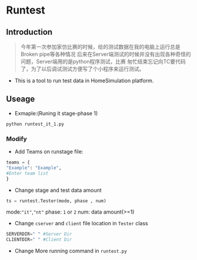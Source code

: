 # Runtest



## Introduction
> 今年第一次参加家仿比赛的时候，给的测试数据在我的电脑上运行总是Broken pipe等各种情况
后来在Server端测试的时候并没有出现各种奇怪的问题，Server端用的是python程序测试，比赛
匆忙结束忘记向TC要代码了，为了以后调试测试方便写了个小程序来运行测试。

* This is a tool to run test data in HomeSimulation platform.

## Useage
* Exmaple:(Runing it stage-phase 1)
```
python runtest_it_1.py
```
### Modify
* Add Teams on runstage file:
```python
teams = {
"Example": "Example",
#Enter team list
}
```
* Change stage and test data amount
```python
ts = runtest.Tester(mode, phase , num)
```
mode:`"it"`,`"nt"`
phase: `1` or `2`
num: data amount(>=1)

* Change `cserver` and `client` file location in `Tester` class
```python
SERVERDIR=" " #Server Dir
CLIENTDIR=" " #Client Dir
```
* Change  More running command in `runtest.py`

